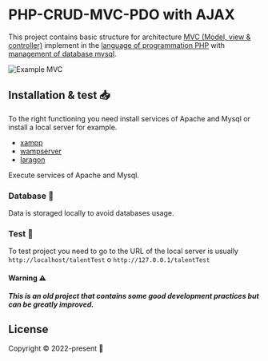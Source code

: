 # PHP-CRUD-MVC-PDO with AJAX
This project contains basic structure for architecture [MVC (Model, view & controller)](https://si.ua.es/es/documentacion/asp-net-mvc-3/1-dia/modelo-vista-controlador-mvc.html) implement in the [language of programmation PHP](https://www.php.net/) with [management of database mysql](https://www.mysql.com/).   

![Example MVC](https://www.c-sharpcorner.com/article/mvc-beginners-tutorial-with-bootstrap/Images/image001.png)  

## Installation & test 📥
To the right functioning you need install services of Apache and Mysql or install a local server for example.
  
* [xampp](https://www.apachefriends.org/download.html)  
* [wampserver](http://www.wampserver.com/en/#download-wrapper)
* [laragon](https://laragon.org/download/)


Execute services of Apache and Mysql.

### Database 💾
Data is storaged locally to avoid databases usage.

### Test 🧪 
To test project you need to go to the URL of the local server is usually `http://localhost/talentTest` o `http://127.0.0.1/talentTest`

#### Warning ⚠️
**_This is an old project that contains some good development practices but can be greatly improved._**


## License
Copyright © 2022-present []() 🧔
